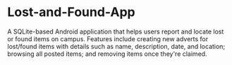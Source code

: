 # Lost-and-Found-App
A SQLite-based Android application that helps users report and locate lost or found items on campus. Features include creating new adverts for lost/found items with details such as name, description, date, and location; browsing all posted items; and removing items once they're claimed. 
